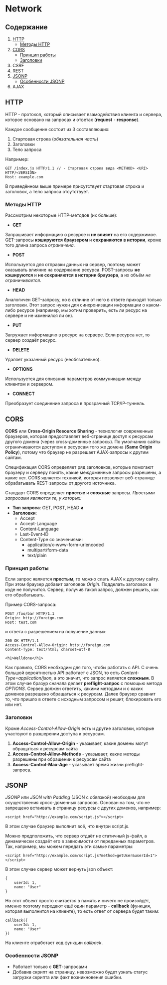 # Network
## Содержание
1. [HTTP](#http)
    - [Методы HTTP](#методы-http)
2. [CORS](#cors)
    - [Принцип работы](#принцип-работы)
    - [Заголовки](#заголовки)
3. CSRF
4. REST
5. [JSONP](#jsonp)
    - [Особенности JSONP](#особенности-jsonp)
6. AJAX

## HTTP
HTTP - протокол, который описывает взамодействия клиента и сервера, которое основано на запросах и ответах (**request** - **response**).

Каждое сообщение состоит из 3 составляющих:
1. Стартовая строка (*обязательная часть*)
2. Заголовки
3. Тело запроса

Например:
```
GET /index.js HTTP/1.1 // - Стартовая строка вида <METHOD> <URI> HTTP/<VERSION>
Host: example.com
```

В приведённом выше примере присутствует стартовая строка и заголовок, а тело запроса отсутствует.

### Методы HTTP
Рассмотрим некоторые HTTP-методов (их больше):
- **GET**

Запрашивает информацию о ресурсе и **не влияет** на его содержимое. GET-запросы **кэшируются браузером** и **сохраняются в истории**, кроме того длина запроса *ограничена*.
- **POST**

Используется для отправки данных на сервер, поэтому может оказывать влияние на содержание ресурса. POST-запросы **не кэшируются** и **не сохраняются в истории браузера**, а их объём *не ограничивается*.
- **HEAD**

Аналогичен GET-запросу, но в отличие от него в ответе приходят только заголовки. Этот запрос нужен для синхронизации информации о каком-либо ресурсе (например, мы хотим проверить, есть ли ресурс на сервере и не изменился ли он).
- **PUT**

Загружает информацию в ресурс на сервере. Если ресурса нет, то сервер создаёт ресурс.
- **DELETE**

Удаляет указанный ресурс (необязательно).
- **OPTIONS**

Используется для описания параметров коммуникации между клиентом и сервером.
- **CONNECT**

Преобразует соединение запроса в прозрачный TCP/IP-туннель.

## CORS
**CORS** или **Cross-Origin Resource Sharing** - технология современных браузеров, которая предоставляет веб-странице доступ к ресурсам другого домена (через cross-доменные запросы). По умолчанию сайты ограничиваются доступом к ресурсам того же домена (**Same Origin Policy**), потому что браузер не разрешает AJAX-запросы к другим сайтам.

Спецификация CORS определяет ряд заголовков, которые помогают браузеру и серверу понять, какие междоменные запросы разрешены, а какие нет. CORS является техникой, которая позволяет веб-странице обрабатывать REST-запросы от другого источника.

Стандарт CORS определяет **простые** и **сложные** запросы. *Простыми запросами являются те, у которых:*
- **Тип запроса**: GET, POST, HEAD **и**
- **Заголовки**:
    - Accept
    - Accept-Language
    - Content-Language
    - Last-Event-ID
    - Content-Type со значениями:
        - application/x-www-form-urlencoded
        - multipart/form-data
        - text/plain

### Принцип работы

Если запрос является **простым**, то можно слать AJAX к другому сайту. При этом браузер добавит заголовок *Origin*. Подделать заголовок в коде не получится. Сервер, получив такой запрос, должен решить, как его обрабатывать.

Пример CORS-запроса:
```
POST /foo/bar HTTP/1.1
Origin: http://foreign.com
Host: test.com
```

и ответа с разрешением на получение данных:
```
200 OK HTTP/1.1
Access-Control-Allow-Origin: http://foreign.com
Content-Type: text/html; charset=utf-8

<h1>Welldone</h1>
```

Как правило, CORS необходим для того, чтобы работать с API. С очень большой вероятностью API работает с JSON, то есть *Content-Type=application/json*, а это значит, что запрос является **сложным**. В этом случае бразур сначала делает **preflight-запрос** с помощью метода *OPTIONS*. Сервер должен ответить, какими методами и с каких доменов разрешено обращаться к ресурсам. Далее браузер сравнит то, что пришло в ответе с исходным запросом и решит, блокировать его или нет.

### Заголовки

Кроме *Access-Control-Allow-Origin* есть и другие заголовки, которые участвуют в разшерении доступа к ресурсам.

1. **Access-Control-Allow-Origin** - указывает, какие домены могут обращаться к ресурсам сайта
2. **Access-Control-Allow-Methods** - указывает, какие методы разрешены при обращении к ресурсам сайта
3. **Access-Control-Max-Age** - указывает время жизни preflight-запроса.

## JSONP

*JSONP* или *JSON with Padding* (JSON с обвязкой) необходим для осуществления кросс-доменных запросов. Основан на том, что не запрещено встаивать в страницу ресурсы с других доменов, например:
```
<script href="http://example.com/script.js"></script>
```
В этом случае браузер выполнит всё, что внутри script.js.

Можно предположить, что сервер отдаёт не статичный js-файл, а динамически создаёт его в зависимости от переданных параметров. Так, например, мы можем передать эти самые параметры:
```
<script href="http://example.com/script.js?method=getUser&userId=1"></script>
```
В этом случае сервер может вернуть json объект:
```
{
    userId: 1,
    name: "User"
}
```
Но этот объект просто считается в память и ничего не произойдёт, именно поэтому передают ещё один параметр - **callback** (функция, которая выполнится на клиенте), то есть ответ от сервера будет таким:
```
callback({
    userId: 1,
    name: "User"
})
```
На клиенте отработает код функции *callback*.

### Особенности JSONP

- Работает только с **GET**-запросами
- Добавив скрипт на страницу, невозможно будет узнать статус загрузки скрипта или факт возникновения ошибки.

